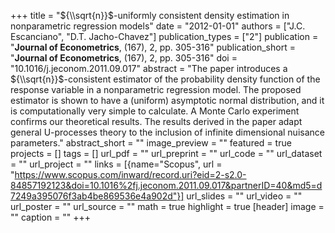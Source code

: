 +++
title = "${\\sqrt{n}}$-uniformly consistent density estimation in nonparametric regression models"
date = "2012-01-01"
authors = ["J.C. Escanciano", "D.T. Jacho-Chavez"]
publication_types = ["2"]
publication = "**Journal of Econometrics**, (167), 2, pp. 305-316"
publication_short = "**Journal of Econometrics**, (167), 2, pp. 305-316"
doi = "10.1016/j.jeconom.2011.09.017"
abstract = "The paper introduces a ${\\sqrt{n}}$-consistent estimator of the probability density function of the response variable in a nonparametric regression model. The proposed estimator is shown to have a (uniform) asymptotic normal distribution, and it is computationally very simple to calculate. A Monte Carlo experiment confirms our theoretical results. The results derived in the paper adapt general U-processes theory to the inclusion of infinite dimensional nuisance parameters."
abstract_short = ""
image_preview = ""
featured = true
projects = []
tags = []
url_pdf = ""
url_preprint = ""
url_code = ""
url_dataset = ""
url_project = ""
links = [{name="Scopus", url = "https://www.scopus.com/inward/record.uri?eid=2-s2.0-84857192123&doi=10.1016%2fj.jeconom.2011.09.017&partnerID=40&md5=d7249a395076f3ab4be869536e4a902d"}]
url_slides = ""
url_video = ""
url_poster = ""
url_source = ""
math = true
highlight = true
[header]
image = ""
caption = ""
+++
